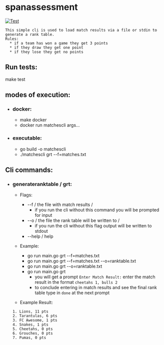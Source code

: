 # spanassessment

[![Test](https://github.com/davebehr1/spanassessment/actions/workflows/test.yml/badge.svg)](https://github.com/davebehr1/spanassessment/actions/workflows/test.yml)


```
This simple cli is used to load match results via a file or stdin to generate a rank table.
Rules:
  * if a team has won a game they get 3 points
  * if they draw they get one point
  * if they lose they get no points
```

## Run tests:
  make test
  
## modes of execution:
  * ### docker:
    * make docker
    * docker run matchescli args...
 * ### executable:
    * go build -o matchescli
    * ./matchescli grt --f=matches.txt

## Cli commands:

*   ### generateranktable / grt:
     *  Flags:
        * --f / the file with match results / 
          * if you run the cli without this command you will be prompted for input
        * --o / the file the rank table will be written to / 
          * if you run the cli without this flag output will be written to stdout
        * --help / help
     
     *   Example:
           *  go run main.go grt --f=matches.txt
           *  go run main.go grt --f=matches.txt --o=ranktable.txt
           *  go run main.go grt --o=ranktable.txt
           *  go run main.go grt
              * you will get a prompt ```Enter Match Result:``` enter the match result in the format ```cheetahs 1, bulls 2```
              * to conclude entering in match results and see the final rank table type in ```done``` at the next prompt
     * Example Result:
     ```
     1. Lions, 11 pts 
     2. Tarantulas, 6 pts 
     3. FC Awesome, 1 pts 
     4. Snakes, 1 pts 
     5. Cheetahs, 0 pts 
     6. Grouches, 0 pts 
     7. Pumas, 0 pts 
     ```
